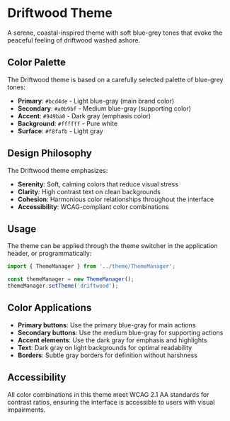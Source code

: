 # Driftwood Theme

A serene, coastal-inspired theme with soft blue-grey tones that evoke the peaceful feeling of driftwood washed ashore.

## Color Palette

The Driftwood theme is based on a carefully selected palette of blue-grey tones:

- **Primary**: `#bcd4de` - Light blue-gray (main brand color)
- **Secondary**: `#a0b9bf` - Medium blue-gray (supporting color)
- **Accent**: `#949ba0` - Dark gray (emphasis color)
- **Background**: `#ffffff` - Pure white
- **Surface**: `#f8fafb` - Light gray

## Design Philosophy

The Driftwood theme emphasizes:
- **Serenity**: Soft, calming colors that reduce visual stress
- **Clarity**: High contrast text on clean backgrounds
- **Cohesion**: Harmonious color relationships throughout the interface
- **Accessibility**: WCAG-compliant color combinations

## Usage

The theme can be applied through the theme switcher in the application header, or programmatically:

```typescript
import { ThemeManager } from '../theme/ThemeManager';

const themeManager = new ThemeManager();
themeManager.setTheme('driftwood');
```

## Color Applications

- **Primary buttons**: Use the primary blue-gray for main actions
- **Secondary buttons**: Use the medium blue-gray for supporting actions
- **Accent elements**: Use the dark gray for emphasis and highlights
- **Text**: Dark gray on light backgrounds for optimal readability
- **Borders**: Subtle gray borders for definition without harshness

## Accessibility

All color combinations in this theme meet WCAG 2.1 AA standards for contrast ratios, ensuring the interface is accessible to users with visual impairments.
